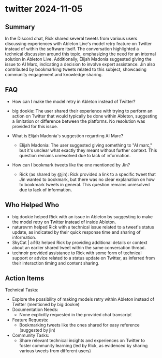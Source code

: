 # twitter 2024-11-05

## Summary

In the Discord chat, Rick shared several tweets from various users discussing experiences with Ableton Live's model retry feature on Twitter instead of within the software itself. The conversation highlighted a technical discussion around this topic, emphasizing the need for an internal solution in Ableton Live. Additionally, Elijah Madonia suggested giving the issue to AI Marc, indicating a decision to involve expert assistance. Jin also contributed by bookmarking tweets related to this subject, showcasing community engagement and knowledge sharing.

## FAQ

- How can I make the model retry in Ableton instead of Twitter?
- big dookie: The user shared their experience with trying to perform an action on Twitter that would typically be done within Ableton, suggesting a limitation or difference between the platforms. No resolution was provided for this issue.

- What is Elijah Madonia's suggestion regarding AI Marc?

    - Elijah Madonia: The user suggested giving something to "AI marc," but it's unclear what exactly they meant without further context. This question remains unresolved due to lack of information.

- How can I bookmark tweets like the one mentioned by Jin?
    - Rick (as shared by @jin): Rick provided a link to a specific tweet that Jin wanted to bookmark, but there was no clear explanation on how to bookmark tweets in general. This question remains unresolved due to lack of information.

## Who Helped Who

- big dookie helped Rick with an issue in Ableton by suggesting to make the model retry on Twitter instead of inside Ableton.
- naturevrm helped Rick with a technical issue related to a tweet's status update, as indicated by their quick response time and sharing of information.
- SkyCat | ai16z helped Rick by providing additional details or context about an earlier shared tweet within the same conversation thread.
- technoir provided assistance to Rick with some form of technical support or advice related to a status update on Twitter, as inferred from their interaction timing and content sharing.

## Action Items

Technical Tasks:

- Explore the possibility of making models retry within Ableton instead of Twitter (mentioned by big dookie)
- Documentation Needs:
    - None explicitly requested in the provided chat transcript
- Feature Requests:
    - Bookmarking tweets like the ones shared for easy reference (suggested by jin)
- Community Tasks:
    - Share relevant technical insights and experiences on Twitter to foster community learning (led by Rick, as evidenced by sharing various tweets from different users)
